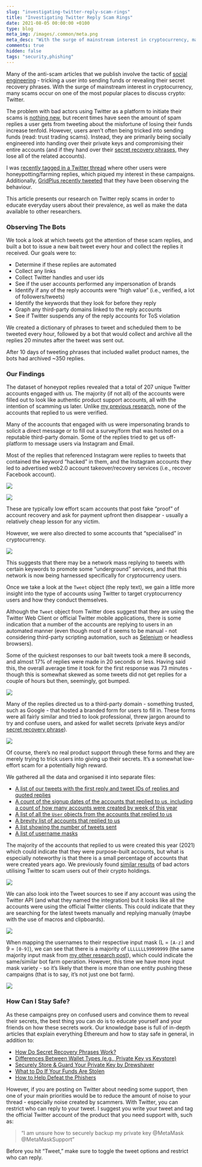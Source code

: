 ```yaml
---
slug: "investigating-twitter-reply-scam-rings"
title: "Investigating Twitter Reply Scam Rings"
date: 2021-08-05 00:00:00 +0100
type: blog
meta_img: /images/.common/meta.png 
meta_desc: "With the surge of mainstream interest in cryptocurrency, many scams occur on one of the most popular places to discuss crypto: Twitter."
comments: true
hidden: false
tags: "security,phishing"
---
```


Many of the anti-scam articles that we publish involve the tactic of [social engineering](/following-an-ethereum-phishing-scam-down-the-rabbit-hole) - tricking a user into sending funds or revealing their secret recovery phrases. With the surge of mainstream interest in cryptocurrency, many scams occur on one of the most popular places to discuss crypto: Twitter.

The problem with bad actors using Twitter as a platform to initiate their scams is [nothing new](/research-into-trust-trading-scams-on-twitter), but recent times have seen the amount of spam replies a user gets from tweeting about the misfortune of losing their funds increase tenfold. However, users aren’t often being tricked into sending funds (read: trust trading scams). Instead, they are primarily being socially engineered into handing over their private keys and compromising their entire accounts (and if they hand over their [secret recovery phrases](https://support.mycrypto.com/general-knowledge/cryptography/how-do-mnemonic-phrases-work), they lose all of the related accounts).

I was [recently tagged in a Twitter thread](https://twitter.com/_callil/status/1414394639780614145) where other users were honeypotting/farming replies, which piqued my interest in these campaigns. Additionally, [GridPlus recently tweeted](https://twitter.com/gridplus/status/1415049366956613636) that they have been observing the behaviour.

This article presents our research on Twitter reply scams in order to educate everyday users about their prevalence, as well as make the data available to other researchers.

### Observing The Bots
We took a look at which tweets got the attention of these scam replies, and built a bot to issue a new bait tweet every hour and collect the replies it received. Our goals were to:

* Determine if these replies are automated
* Collect any links
* Collect Twitter handles and user ids
* See if the user accounts performed any impersonation of brands
* Identify if any of the reply accounts were “high value” (i.e., verified, a lot of followers/tweets)
* Identify the keywords that they look for before they reply
* Graph any third-party domains linked to the reply accounts
* See if Twitter suspends any of the reply accounts for ToS violation

We created a dictionary of phrases to tweet and scheduled them to be tweeted every hour, followed by a bot that would collect and archive all the replies 20 minutes after the tweet was sent out.

After 10 days of tweeting phrases that included wallet product names, the bots had archived ~350 replies.

### Our Findings
The dataset of honeypot replies revealed that a total of 207 unique Twitter accounts engaged with us. The majority (if not all) of the accounts were filled out to look like authentic product support accounts, all with the intention of scamming us later. Unlike [my previous research](/research-into-trust-trading-scams-on-twitter), none of the accounts that replied to us were verified.

Many of the accounts that engaged with us were impersonating brands to solicit a direct message or to fill out a survey/form that was hosted on a reputable third-party domain. Some of the replies tried to get us off-platform to message users via Instagram and Email.

Most of the replies that referenced Instagram were replies to tweets that contained the keyword “hacked” in them, and the Instagram accounts they led to advertised web2.0 account takeover/recovery services (i.e., recover Facebook account).

![](./images/investigating-twitter-reply-scam-rings/1.jpeg)

![](./images/investigating-twitter-reply-scam-rings/2.jpeg)

These are typically low effort scam accounts that post fake “proof” of account recovery and ask for payment upfront then disappear - usually a relatively cheap lesson for any victim.

However, we were also directed to some accounts that “specialised” in cryptocurrency.

![](./images/investigating-twitter-reply-scam-rings/3.jpeg)

This suggests that there may be a network mass replying to tweets with certain keywords to promote some “underground” services, and that this network is now being harnessed specifically for cryptocurrency users.

Once we take a look at the `Tweet` object (the reply text), we gain a little more insight into the type of accounts using Twitter to target cryptocurrency users and how they conduct themselves.

Although the `Tweet` object from Twitter does suggest that they are using the Twitter Web Client or official Twitter mobile applications, there is some indication that a number of the accounts are replying to users in an automated manner (even though most of it seems to be manual - not considering third-party scripting automation, such as [Selenium](https://www.selenium.dev/) or headless browsers).

Some of the quickest responses to our bait tweets took a mere 8 seconds, and almost 17% of replies were made in 20 seconds or less. Having said this, the overall average time it took for the first response was 73 minutes - though this is somewhat skewed as some tweets did not get replies for a couple of hours but then, seemingly, got bumped.

![](./images/investigating-twitter-reply-scam-rings/4.png)

Many of the replies directed us to a third-party domain - something trusted, such as Google - that hosted a branded form for users to fill in. These forms were all fairly similar and tried to look professional, threw jargon around to try and confuse users, and asked for wallet secrets (private keys and/or [secret recovery phrase](https://support.mycrypto.com/general-knowledge/cryptography/how-do-mnemonic-phrases-work)).

![](./images/investigating-twitter-reply-scam-rings/5.png)

Of course, there’s no real product support through these forms and they are merely trying to trick users into giving up their secrets. It’s a somewhat low-effort scam for a potentially high reward.

We gathered all the data and organised it into separate files:

* [A list of our tweets with the first reply and tweet IDs of replies and quoted replies](https://gist.github.com/409H/22d6d17bc85a9f8c996953f0539f086c#file-honeypot_twitter_replies_cryptocurrency_phishing-json)
* [A count of the signup dates of the accounts that replied to us, including a count of how many accounts were created by week of this year](https://gist.github.com/409H/22d6d17bc85a9f8c996953f0539f086c#file-signups-json)
* [A list of all the `User` objects from the accounts that replied to us](https://gist.github.com/409H/22d6d17bc85a9f8c996953f0539f086c#file-users-json)
* [A brevity list of accounts that replied to us](https://gist.github.com/409H/22d6d17bc85a9f8c996953f0539f086c#file-users-txt)
* [A list showing the number of tweets sent](https://gist.github.com/409H/22d6d17bc85a9f8c996953f0539f086c#file-status_count-json)
* [A list of username masks](https://gist.github.com/409H/22d6d17bc85a9f8c996953f0539f086c#file-username_masks-json)

The majority of the accounts that replied to us were created this year (2021) which could indicate that they were purpose-built accounts, but what is especially noteworthy is that there is a small percentage of accounts that were created years ago. We previously found [similar results](/research-into-trust-trading-scams-on-twitter) of bad actors utilising Twitter to scam users out of their crypto holdings.

![](./images/investigating-twitter-reply-scam-rings/6.png)

We can also look into the Tweet sources to see if any account was using the Twitter API (and what they named the integration) but it looks like all the accounts were using the official Twitter clients. This could indicate that they are searching for the latest tweets manually and replying manually (maybe with the use of macros and clipboards).

![](./images/investigating-twitter-reply-scam-rings/7.png)

When mapping the usernames to their respective input mask (L = `[A-z]` and 9 = `[0-9]`), we can see that there is a majority of `LLLLLLL99999999` (the same majority input mask from [my other research post](/research-into-trust-trading-scams-on-twitter)), which could indicate the same/similar bot farm operation. However, this time we have more input mask variety - so it’s likely that there is more than one entity pushing these campaigns (that is to say, it’s not just one bot farm).

![](./images/investigating-twitter-reply-scam-rings/8.png)

### How Can I Stay Safe?
As these campaigns prey on confused users and convince them to reveal their secrets, the best thing you can do is to educate yourself and your friends on how these secrets work. Our knowledge base is full of in-depth articles that explain everything Ethereum and how to stay safe in general, in addition to:

* [How Do Secret Recovery Phrases Work?](https://support.mycrypto.com/general-knowledge/cryptography/how-do-mnemonic-phrases-work)
* [Differences Between Wallet Types (e.g., Private Key vs Keystore)](https://support.mycrypto.com/general-knowledge/ethereum-blockchain/difference-between-wallet-types)
* [Securely Store & Guard Your Private Key by Drewshaver](https://support.mycrypto.com/staying-safe/how-to-securely-store-and-guard-your-private-key)
* [What to Do If Your Funds Are Stolen](https://support.mycrypto.com/staying-safe/phish-hacks-thefts-and-stolen-funds-due-to-phishing)
* [How to Help Defeat the Phishers](https://support.mycrypto.com/staying-safe/call-to-action-help-us-with-phishers-please)

However, if you are posting on Twitter about needing some support, then one of your main priorities would be to reduce the amount of noise to your thread - especially noise created by scammers. With Twitter, you can restrict who can reply to your tweet. I suggest you write your tweet and tag the official Twitter account of the product that you need support with, such as:

> “I am unsure how to securely backup my private key @MetaMask @MetaMaskSupport”

Before you hit “Tweet,” make sure to toggle the tweet options and restrict who can reply.

